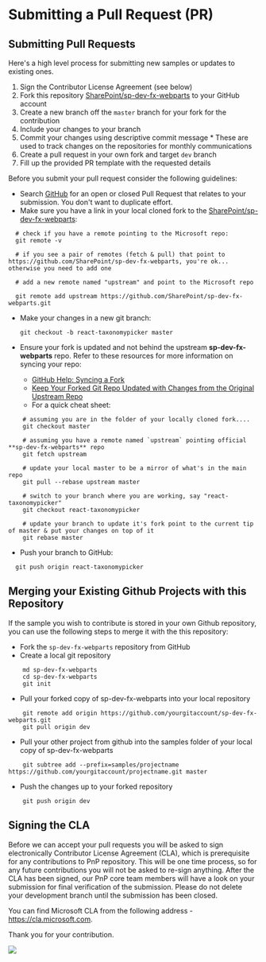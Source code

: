 # Submitting a Pull Request (PR)

## Submitting Pull Requests

Here's a high level process for submitting new samples or updates to existing ones.

1. Sign the Contributor License Agreement (see below)
1. Fork this repository [SharePoint/sp-dev-fx-webparts](https://github.com/SharePoint/sp-dev-fx-webparts) to your GitHub account
1. Create a new branch off the `master` branch for your fork for the contribution
1. Include your changes to your branch
1. Commit your changes using descriptive commit message * These are used to track changes on the repositories for monthly communications
1. Create a pull request in your own fork and target `dev` branch
1. Fill up the provided PR template with the requested details

Before you submit your pull request consider the following guidelines:

* Search [GitHub](https://github.com/SharePoint/sp-dev-fx-webparts/pulls) for an open or closed Pull Request
  that relates to your submission. You don't want to duplicate effort.
* Make sure you have a link in your local cloned fork to the [SharePoint/sp-dev-fx-webparts](https://github.com/SharePoint/sp-dev-fx-webparts):

```shell
  # check if you have a remote pointing to the Microsoft repo:
  git remote -v

  # if you see a pair of remotes (fetch & pull) that point to https://github.com/SharePoint/sp-dev-fx-webparts, you're ok... otherwise you need to add one

  # add a new remote named "upstream" and point to the Microsoft repo
  
  git remote add upstream https://github.com/SharePoint/sp-dev-fx-webparts.git
```

* Make your changes in a new git branch:

  ```shell
  git checkout -b react-taxonomypicker master
  ```

* Ensure your fork is updated and not behind the upstream **sp-dev-fx-webparts** repo. Refer to these resources for more information on syncing your repo:
  * [GitHub Help: Syncing a Fork](https://help.github.com/articles/syncing-a-fork/)
  * [Keep Your Forked Git Repo Updated with Changes from the Original Upstream Repo](http://www.andrewconnell.com/blog/keep-your-forked-git-repo-updated-with-changes-from-the-original-upstream-repo)
  * For a quick cheat sheet:

```shell
    # assuming you are in the folder of your locally cloned fork....
    git checkout master

    # assuming you have a remote named `upstream` pointing official **sp-dev-fx-webparts** repo
    git fetch upstream

    # update your local master to be a mirror of what's in the main repo
    git pull --rebase upstream master

    # switch to your branch where you are working, say "react-taxonomypicker"
    git checkout react-taxonomypicker

    # update your branch to update it's fork point to the current tip of master & put your changes on top of it
    git rebase master
```

* Push your branch to GitHub:

```shell
  git push origin react-taxonomypicker
```

## Merging your Existing Github Projects with this Repository

If the sample you wish to contribute is stored in your own Github repository, you can use the following steps to merge it with the this repository:

* Fork the `sp-dev-fx-webparts` repository from GitHub
* Create a local git repository

```shell
    md sp-dev-fx-webparts
    cd sp-dev-fx-webparts
    git init
```

* Pull your forked copy of sp-dev-fx-webparts into your local repository

```shell
    git remote add origin https://github.com/yourgitaccount/sp-dev-fx-webparts.git
    git pull origin dev
```

* Pull your other project from github into the samples folder of your local copy of sp-dev-fx-webparts

```shell
    git subtree add --prefix=samples/projectname https://github.com/yourgitaccount/projectname.git master
```

* Push the changes up to your forked repository

```shell
    git push origin dev
```

## Signing the CLA

Before we can accept your pull requests you will be asked to sign electronically Contributor License Agreement (CLA), which is prerequisite for any contributions to PnP repository. This will be one time process, so for any future contributions you will not be asked to re-sign anything. After the CLA has been signed, our PnP core team members will have a look on your submission for final verification of the submission. Please do not delete your development branch until the submission has been closed.

You can find Microsoft CLA from the following address - https://cla.microsoft.com. 

Thank you for your contribution.

<img src="https://telemetry.sharepointpnp.com/sp-dev-fx-webparts/docs/contributing/pullrequest" />